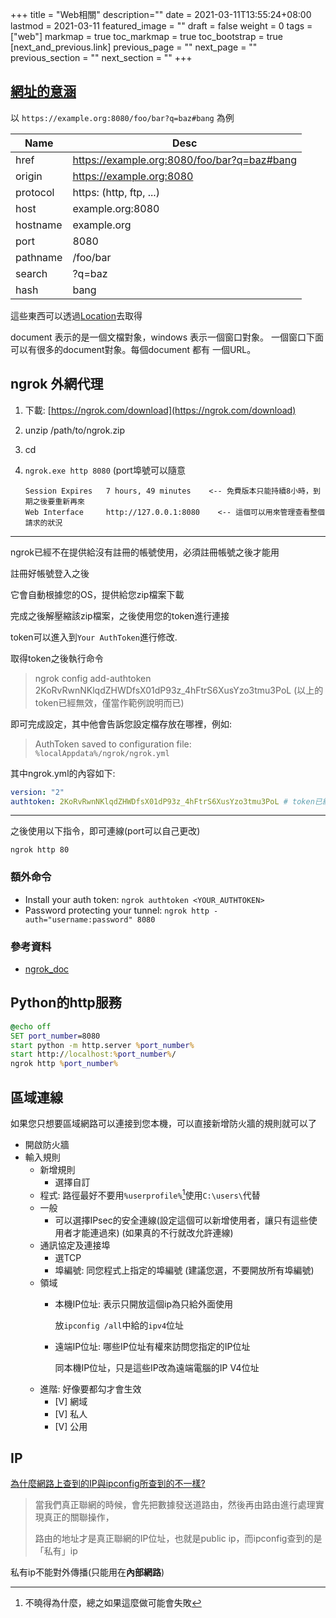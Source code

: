 +++
title = "Web相關"
description=""
date = 2021-03-11T13:55:24+08:00
lastmod = 2021-03-11
featured_image = ""
draft = false
weight = 0
tags = ["web"]
markmap = true
toc_markmap = true
toc_bootstrap = true
[next_and_previous.link]
  previous_page = ""
  next_page = ""
  previous_section = ""
  next_section = ""
+++

## [網址的意涵](https://developer.mozilla.org/en-US/docs/Web/API/Location#result)

以 ``https://example.org:8080/foo/bar?q=baz#bang`` 為例

| Name | Desc |
| ---- | ---- |
href     | https://example.org:8080/foo/bar?q=baz#bang
origin   | https://example.org:8080
protocol | https: (http, ftp, ...)
host     | example.org:8080
hostname | example.org
port     | 8080
pathname | /foo/bar
search   | ?q=baz
hash     | bang

這些東西可以透過[Location](https://developer.mozilla.org/en-US/docs/Web/API/Location#result)去取得

document 表示的是一個文檔對象，windows 表示一個窗口對象。
一個窗口下面可以有很多的document對象。每個document 都有 一個URL。



## ngrok 外網代理

1. 下載: [https://ngrok.com/download](https://ngrok.com/download)
2. unzip /path/to/ngrok.zip
3. cd
4. ``ngrok.exe http 8080``  (port埠號可以隨意

    ```
    Session Expires   7 hours, 49 minutes    <-- 免費版本只能持續8小時，到期之後要重新再來
    Web Interface     http://127.0.0.1:8080    <-- 這個可以用來管理查看整個請求的狀況
    ```

----

ngrok已經不在提供給沒有註冊的帳號使用，必須註冊帳號之後才能用

註冊好帳號登入之後

它會自動根據您的OS，提供給您zip檔案下載

完成之後解壓縮該zip檔案，之後使用您的token進行連接

token可以進入到`Your AuthToken`進行修改.

取得token之後執行命令

> ngrok config add-authtoken 2KoRvRwnNKlqdZHWDfsX01dP93z_4hFtrS6XusYzo3tmu3PoL
(以上的token已經無效，僅當作範例說明而已)

即可完成設定，其中他會告訴您設定檔存放在哪裡，例如:

> AuthToken saved to configuration file: `%localAppdata%/ngrok/ngrok.yml`

其中ngrok.yml的內容如下:

```yaml
version: "2"
authtoken: 2KoRvRwnNKlqdZHWDfsX01dP93z_4hFtrS6XusYzo3tmu3PoL # token已經無效，僅當作範例說明而已
```

----

之後使用以下指令，即可連線(port可以自己更改)

```
ngrok http 80
```

### 額外命令

- Install your auth token: ``ngrok authtoken <YOUR_AUTHTOKEN>``
- Password protecting your tunnel: ``ngrok http -auth="username:password" 8080``

### 參考資料

- [ngrok_doc](https://ngrok.com/docs)


## Python的http服務

```bat
@echo off
SET port_number=8080
start python -m http.server %port_number%
start http://localhost:%port_number%/
ngrok http %port_number%
```


## 區域連線

如果您只想要區域網路可以連接到您本機，可以直接新增防火牆的規則就可以了

- 開啟防火牆
- 輸入規則
    - 新增規則
        - 選擇自訂
    - 程式: 路徑最好不要用`%userprofile%`[^absPath]使用`C:\users\`代替
    - 一般
        - 可以選擇IPsec的安全連線(設定這個可以新增使用者，讓只有這些使用者才能連過來) (如果真的不行就改允許連線)
    - 通訊協定及連接埠
        - 選TCP
        - 埠編號: 同您程式上指定的埠編號 (建議您選，不要開放所有埠編號)
    - 領域
        - 本機IP位址: 表示只開放這個ip為只給外面使用

            放`ipconfig /all`中給的`ipv4`位址
        - 遠端IP位址: 哪些IP位址有權來訪問您指定的IP位址

            同本機IP位址，只是這些IP改為遠端電腦的IP V4位址
    - 進階: 好像要都勾才會生效
        - [V] 網域
        - [V] 私人
        - [V] 公用

## IP

[為什麼網路上查到的IP與ipconfig所查到的不一樣?](https://blog.csdn.net/gui951753/article/details/79210535)

> 當我們真正聯網的時候，會先把數據發送道路由，然後再由路由進行處理實現真正的關聯操作，
>
> 路由的地址才是真正聯網的IP位址，也就是public ip，而ipconfig查到的是「私有」ip

私有ip不能對外傳播(只能用在**內部網路**)


[^absPath]: 不曉得為什麼，總之如果這麼做可能會失敗
